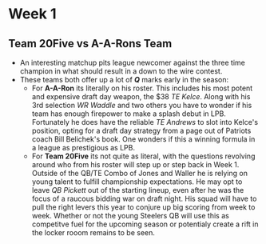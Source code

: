 # Week 1
## Team 20Five vs A-A-Rons Team ##
- An interesting matchup pits league newcomer against the three time champion in what should result in a down to the wire contest.
- These teams both offer up a lot of ***Q*** marks early in the season:
    - For **A-A-Ron** its literally on his roster.  This includes his most potent and expensive draft day weapon, the $38 *TE Kelce*.  Along with his 3rd selection *WR Waddle* and two others you have to wonder if his team has enough firepower to make a splash debut in LPB.  Fortunately he does have the reliable *TE Andrews* to slot into Kelce's position, opting for a draft day strategy from a page out of Patriots coach Bill Belichek's book.  One wonders if this a winning formula in a league as prestigious as LPB.
    - For **Team 20Five** its not quite as literal, with the questions revolving around who from his roster will step up or step back in Week 1.  Outside of the QB/TE Combo of Jones and Waller he is relying on young talent to fulfill championship expectations.  He may opt to leave *QB Pickett* out of the starting lineup, even after he was the focus of a raucous bidding war on draft night.  His squad will have to pull the right levers this year to conjure up big scoring from week to week.  Whether or not the young Steelers QB will use this as competitve fuel for the upcoming season or potentialy create a rift in the locker rooom remains to be seen.


